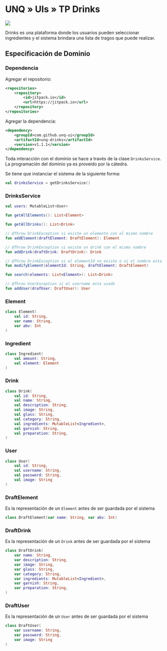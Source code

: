 # UNQ » UIs » TP Drinks

[![](https://jitpack.io/v/unq-ui/unq-drinks.svg)](https://jitpack.io/#unq-ui/unq-drinks)


Drinks es una plataforma donde los usuarios pueden seleccionar ingredientes y el sistema brindara una lista de tragos que puede realizar.

## Especificación de Dominio

### Dependencia

Agregar el repositorio:

```xml
<repositories>
    <repository>
        <id>jitpack.io</id>
        <url>https://jitpack.io</url>
    </repository>
</repositories>
```

Agregar la dependencia:

```xml
<dependency>
    <groupId>com.github.unq-ui</groupId>
    <artifactId>unq-drinks</artifactId>
    <version>v1.1.1</version>
</dependency>
```

Toda interacción con el dominio se hace a través de la clase `DrinksService`. La programación del dominio ya es proveído por la cátedra.

Se tiene que instanciar el sistema de la siguiente forma:

```kotlin
val drinksService = getDrinksService()
```

### DrinksService

```kotlin
val users: MutableList<User>

fun getAllElements(): List<Element> 

fun getAllDrinks(): List<Drink>

// @Throw DrinkException si existe un elemento con el mismo nombre
fun addElement(draftElement: DraftElement): Element

// @Throw DrinkException si existe un drink con el mismo nombre
fun addDrink(draftDrink: DraftDrink): Drink

// @Throw DrinkException si el elementId no existe o si el nombre esta usado
fun modifyElement(elementId: String, draftElement: DraftElement)

fun search(elements: List<Element>): List<Drink>

// @Throw UserException si el username esta usado
fun addUser(drafUser: DraftUser): User

```

### Element

```kotlin
class Element(
    val id: String,
    var name: String,
    var abv: Int
)
```

### Ingredient

```kotlin
class Ingredient(
    val amount: String,
    val element: Element
)
```

### Drink

```kotlin
class Drink(
    val id: String,
    val name: String,
    val description: String,
    val image: String,
    val glass: String,
    val category: String,
    val ingredients: MutableList<Ingredient>,
    val garnish: String,
    val preparation: String,
)
```

### User

```kotlin
class User(
    val id: String,
    val username: String,
    val password: String,
    val image: String
)
```


### DraftElement

Es la representación de un `Element` antes de ser guardada por el sistema

```kotlin
class DraftElement(var name: String, var abv: Int)
```

### DraftDrink

Es la representación de un `Drink` antes de ser guardada por el sistema

```kotlin
class DraftDrink(
    var name: String,
    var description: String,
    var image: String,
    var glass: String,
    var category: String,
    var ingredients: MutableList<Ingredient>,
    var garnish: String,
    var preparation: String,
)
```

### DraftUser

Es la representación de un `User` antes de ser guardada por el sistema

```kotlin
class DraftUser(
    var username: String,
    var password: String,
    var image: String
)
```